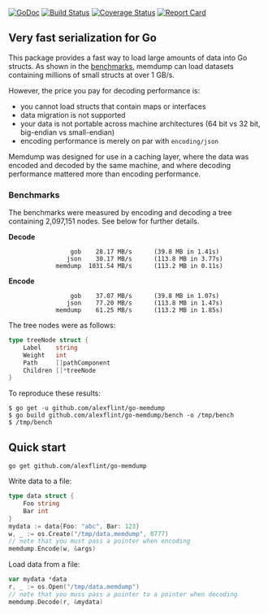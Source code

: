 [![GoDoc](https://godoc.org/github.com/alexflint/go-memdump?status.svg)](https://godoc.org/github.com/alexflint/go-memdump)
[![Build Status](https://travis-ci.org/alexflint/go-memdump.svg?branch=master)](https://travis-ci.org/alexflint/go-memdump)
[![Coverage Status](https://coveralls.io/repos/github/alexflint/go-memdump/badge.svg?branch=master)](https://coveralls.io/github/alexflint/go-memdump?branch=master)
[![Report Card](https://goreportcard.com/badge/github.com/alexflint/go-memdump)](https://goreportcard.com/report/github.com/alexflint/go-memdump)

## Very fast serialization for Go

This package provides a fast way to load large amounts of data into Go structs. As shown in the [benchmarks](#benchmarks), memdump can load datasets containing millions of small structs at over 1 GB/s.

However, the price you pay for decoding performance is:
- you cannot load structs that contain maps or interfaces
- data migration is not supported
- your data is not portable across machine architectures (64 bit vs 32 bit, big-endian vs small-endian)
- encoding performance is merely on par with `encoding/json`

Memdump was designed for use in a caching layer, where the data was encoded and decoded by the same machine, and where decoding performance mattered more than encoding performance.

### Benchmarks

The benchmarks were measured by encoding and decoding a tree containing 2,097,151 nodes. See below for further details.

**Decode**
```
                 gob    28.17 MB/s      (39.8 MB in 1.41s)
                json    30.17 MB/s      (113.8 MB in 3.77s)
             memdump  1031.54 MB/s      (113.2 MB in 0.11s)
```

**Encode**
```
                 gob    37.07 MB/s      (39.8 MB in 1.07s)
                json    77.20 MB/s      (113.8 MB in 1.47s)
             memdump    61.25 MB/s      (113.2 MB in 1.85s)
```

The tree nodes were as follows:
```go
type treeNode struct {
	Label    string
	Weight   int
	Path     []pathComponent
	Children []*treeNode
}
```

To reproduce these results:
```shell
$ go get -u github.com/alexflint/go-memdump
$ go build github.com/alexflint/go-memdump/bench -o /tmp/bench
$ /tmp/bench
```

## Quick start

```shell
go get github.com/alexflint/go-memdump
```

Write data to a file:

```go
type data struct {
	Foo string
	Bar int
}
mydata := data{Foo: "abc", Bar: 123}
w, _ := os.Create("/tmp/data.memdump", 0777)
// note that you must pass a pointer when encoding
memdump.Encode(w, &args)
```

Load data from a file:

```go
var mydata *data
r, _ := os.Open("/tmp/data.memdump")
// note that you muss pass a pointer to a pointer when decoding
memdump.Decode(r, &mydata)
```

